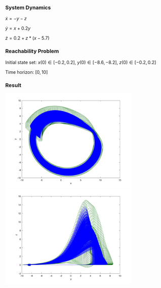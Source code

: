 ### System Dynamics

$\dot{x} = -y - z$

$\dot{y} = x + 0.2 y$

$\dot{z} = 0.2 + z*(x - 5.7)$



### Reachability Problem

Initial state set: $x(0) \in [-0.2,0.2]$, $y(0) \in [-8.6, -8.2]$, $z(0) \in [-0.2,0.2]$

Time horizon: $[0,10]$



### Result


<img src='../../../images/benchmarks/roessler_x_y.png' width='400'>


<img src='../../../images/benchmarks/roessler_y_z.png' width='400'>
